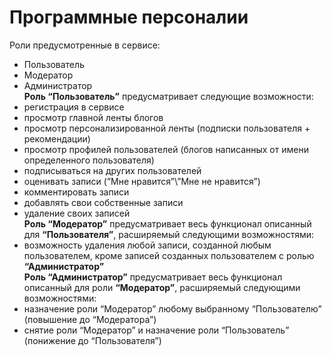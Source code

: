 # Программные персоналии
Роли предусмотренные в сервисе:  
- Пользователь
- Модератор
- Администратор  
**Роль “Пользователь”** предусматривает следующие возможности:  
- регистрация в сервисе
- просмотр главной ленты блогов
- просмотр персонализированной ленты (подписки пользователя + рекомендации)
- просмотр профилей пользователей (блогов написанных от имени определенного пользователя)
- подписываться на других пользователей
- оценивать записи (”Мне нравится”\”Мне не нравится”)
- комментировать записи
- добавлять свои собственные записи
- удаление своих записей  
**Роль “Модератор”** предусматривает весь функционал описанный для **“Пользователя”**, расширяемый следующими возможностями:  
- возможность удаления любой записи, созданной любым пользователем, кроме записей созданных пользователем с ролью **“Администратор”**  
**Роль “Администратор”** предусматривает весь функционал описанный для роли **“Модератор”**, расширяемый следующими возможностями:  
- назначение роли “Модератор” любому выбранному “Пользователю” (повышение до “Модератора”)  
- снятие роли “Модератор” и назначение роли “Пользователь” (понижение до “Пользователя”)  
